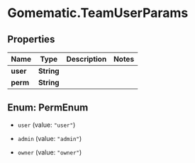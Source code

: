 # Gomematic.TeamUserParams

## Properties

Name | Type | Description | Notes
------------ | ------------- | ------------- | -------------
**user** | **String** |  | 
**perm** | **String** |  | 



## Enum: PermEnum


* `user` (value: `"user"`)

* `admin` (value: `"admin"`)

* `owner` (value: `"owner"`)




